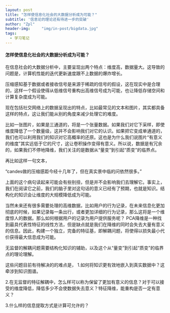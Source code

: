 ```yaml
---
layout: post
title: "怎样使信息化社会的大数据分析成为可能？"
subtitle: '信息论的理论还有待进一步的突破'
author: "Zpl"
header-img:     "img/in-post/bigdata.jpg"
tags:
  - 学习笔记
---
```


#### 怎样使信息化社会的大数据分析成为可能？


在信息社会的大数据分析中，主要呈现出两个特点：维度高，数据量大。这导致的问题是，计算机性能的迭代更新速度跟不上数据的爆炸增长。

压缩感知基于数据或者接收信号是来源于稀疏的信号的假设，这在现实中是合理的，这样一个假设使得从低维信号重构出高维信号成为可能，也让降低存储空间和计算复杂度成为可能。

现在包括社交网络上的数据呈现出的特点，比如最常见的文本和图片，其实都具备这样的特点，这让我们能从别的角度来减少处理它的难度。

比如一张图片，如果是三通道的，将是一个张量数据。如果我们对它下采样，即使维度降低了一个数量级，这并不会影响我们对它的认识。如果把它变成单通道的，我们也可以利用我们的知识对它高概率的还原。这也是为什么我们说图片“有意义的维度”其实远低于它的尺寸，这让卷积操作变得有意义。所以说，数据是有冗余的，如果我们不停地降维，我们关注的是数据从“量变”到引起“质变”的临界点。

再比如这样一句文本，

“candes做的压缩感距今经十几年了，但在真实景中临的问依然很多。”

上面的这个病句读起来可能会有些别扭，但是并不会影响我们去理解它。事实上，我们在阅读它之前，我们的脑子里对这句话的意义已经有了预期，也就是知识。结构化的知识会让维度的大规模降低成为可能。

当然未来还有很多需要处理的高维数据，比如用户的行为记录，在未来信息化更加彻底的时候，如果记录每一条出行，或者更加详细的行为记录，那么这将是一个维度惊人的数据。那么如何根据用户的记录为用户提供服务呢？
PCA降维是一种找到最具代表性特征的线性方法，但是缺点就是我们在降维的同时会失去大量有意义的信息。因此，构建一个独立，完备的特征基，即解耦问题，将使得以损失最小代价获得最大信息成为可能。

无监督的解耦问题需要结构化知识的辅助，以及这个从“量变”到引起“质变”的临界点的理论理解。

这些问题目前有待解决的的难点是，
1.如何将知识更有效地嵌入到真实数据中？这牵涉到知识图谱。

2.在无监督的特征解耦中，怎么样可以称为保留了更加有意义的信息？对于可以接受的维度降低，降低多少不会使数据失去意义？特征降维，能重构是否一定有意义？

3.什么样的信息提取方式是计算可允许的？

